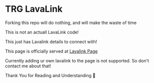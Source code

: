 # TRG LavaLink

Forking this repo will do nothing, and will make the waste of time

This is not an actuall LavaLink code!

This just has Lavalink details to connect with!

This page is officially served at [Lavalink Page](https://lavalink.trgop.gq)

Currently adding ur own lavalink to the page is not supported. So don't contact me about that!


Thank You for Reading and Understanding 🤗

